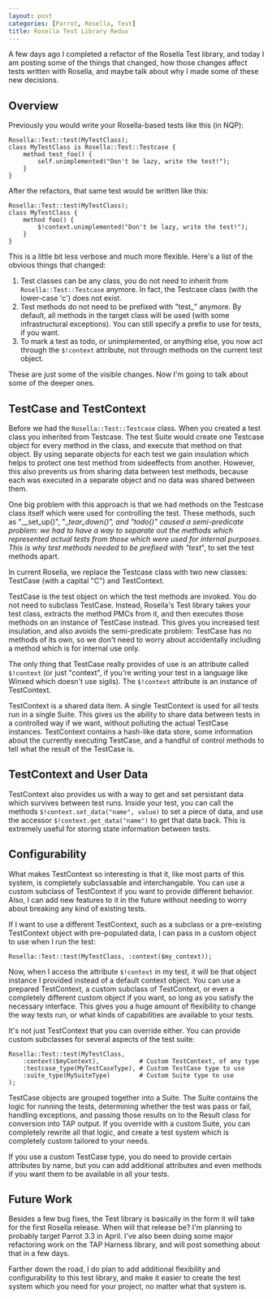```yaml
---
layout: post
categories: [Parrot, Rosella, Test]
title: Rosella Test Library Redux
---
```


A few days ago I completed a refactor of the Rosella Test library, and today
I am posting some of the things that changed, how those changes affect tests
written with Rosella, and maybe talk about why I made some of these new
decisions.

## Overview

Previously you would write your Rosella-based tests like this (in NQP):

    Rosella::Test::test(MyTestClass);
    class MyTestClass is Rosella::Test::Testcase {
        method test_foo() {
            self.unimplemented("Don't be lazy, write the test!");
        }
    }

After the refactors, that same test would be written like this:

    Rosella::Test::test(MyTestClass);
    class MyTestClass {
        method foo() {
            $!context.unimplemented("Don't be lazy, write the test!");
        }
    }

This is a little bit less verbose and much more flexible. Here's a list of the
obvious things that changed:

1. Test classes can be any class, you do not need to inherit from
   `Rosella::Test::Testcase` anymore. In fact, the Testcase class (with the
   lower-case 'c') does not exist.
2. Test methods do not need to be prefixed with "test_" anymore. By default,
   all methods in the target class will be used (with some infrastructural
   exceptions). You can still specify a prefix to use for tests, if you want.
3. To mark a test as todo, or unimplemented, or anything else, you now act
   through the `$!context` attribute, not through methods on the current test
   object.

These are just some of the visible changes. Now I'm going to talk about some
of the deeper ones.

## TestCase and TestContext

Before we had the `Rosella::Test::Testcase` class. When you created a test
class you inherited from Testcase. The test Suite would create one Testcase
object for every method in the class, and execute that method on that object.
By using separate objects for each test we gain insulation which helps to
protect one test method from sideeffects from another. However, this also
prevents us from sharing data between test methods, because each was executed
in a separate object and no data was shared between them.

One big problem with this approach is that we had methods on the Testcase
class itself which were used for controlling the test. These methods, such as
"__set_up()", "__tear_down()", and "todo()" caused a semi-predicate problem:
we had to have a way to separate out the methods which represented actual
tests from those which were used for internal purposes. This is why test
methods needed to be prefixed with "test_", to set the test methods apart.

In current Rosella, we replace the Testcase class with two new classes:
TestCase (with a capital "C") and TestContext.

TestCase is the test object on which the test methods are invoked. You do not
need to subclass TestCase. Instead, Rosella's Test library takes your test
class, extracts the method PMCs from it, and then executes those methods on an
instance of TestCase instead. This gives you increased test insulation, and
also avoids the semi-predicate problem: TestCase has no methods of its own, so
we don't need to worry about accidentally including a method which is for
internal use only.

The only thing that TestCase really provides of use is an attribute called
`$!context` (or just "context", if you're writing your test in a language like
Winxed which doesn't use sigils). The `$!context` attribute is an instance of
TestContext.

TestContext is a shared data item. A single TestContext is used for all tests
run in a single Suite. This gives us the ability to share data between tests
in a controlled way if we want, without polluting the actual TestCase
instances. TestContext contains a hash-like data store, some information
about the currently executing TestCase, and a handful of control methods to
tell what the result of the TestCase is.

## TestContext and User Data

TestContext also provides us with a way to get and set persistant data which
survives between test runs. Inside your test, you can call the methods
`$!context.set_data("name", value)` to set a piece of data, and use the
accessor `$!context.get_data("name")` to get that data back. This is extremely
useful for storing state information between tests.

## Configurability

What makes TestContext so interesting is that it, like most parts of this
system, is completely subclassable and interchangable. You can use a custom
subclass of TestContext if you want to provide different behavior. Also, I
can add new features to it in the future without needing to worry about
breaking any kind of existing tests.

If I want to use a different TestContext, such as a subclass or a pre-existing
TestContext object with pre-populated data, I can pass in a custom object to
use when I run the test:

    Rosella::Test::test(MyTestClass, :context($my_context));

Now, when I access the attribute `$!context` in my test, it will be that
object instance I provided instead of a default context object. You can use
a prepared TestContext, a custom subclass of TestContext, or even a completely
different custom object if you want, so long as you satisfy the necessary
interface. This gives you a huge amount of flexibility to change the way
tests run, or what kinds of capabilities are available to your tests.

It's not just TestContext that you can override either. You can provide custom
subclasses for several aspects of the test suite:

    Rosella::Test::test(MyTestClass,
        :context($myContext),           # Custom TestContext, of any type
        :testcase_type(MyTestCaseType), # Custom TestCase type to use
        :suite_type(MySuiteType)        # Custom Suite type to use
    );

TestCase objects are grouped together into a Suite. The Suite contains the
logic for running the tests, determining whether the test was pass or fail,
handling exceptions, and passing those results on to the Result class for
conversion into TAP output. If you override with a custom Suite, you can
completely rewrite all that logic, and create a test system which is
completely custom tailored to your needs.

If you use a custom TestCase type, you do need to provide certain attributes
by name, but you can add additional attributes and even methods if you want
them to be available in all your tests.

## Future Work

Besides a few bug fixes, the Test library is basically in the form it will
take for the first Rosella release. When will that release be? I'm planning
to probably target Parrot 3.3 in April. I've also been doing some major
refactoring work on the TAP Harness library, and will post something about
that in a few days.

Farther down the road, I do plan to add additional flexibility and
configurability to this test library, and make it easier to create the test
system which you need for your project, no matter what that system is.
